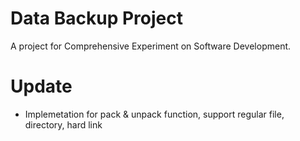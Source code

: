 # Data Backup Project
A project for Comprehensive Experiment on Software Development.

# Update
- Implemetation for pack & unpack function, support regular file, directory, hard link
